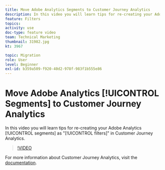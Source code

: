 ```yaml
---
title: Move Adobe Analytics Segments to Customer Journey Analytics
description: In this video you will learn tips for re-creating your Adobe Analytics segments as "filters" in Customer Journey Analytics.
feature: Filters
topics: 
activity: use
doc-type: feature video
team: Technical Marketing
thumbnail: 31982.jpg
kt: 3967

topic: Migration
role: User
level: Beginner
exl-id: b359a509-f920-40d2-978f-983f1b555e86
---
```

# Move Adobe Analytics [!UICONTROL Segments] to Customer Journey Analytics

In this video you will learn tips for re-creating your Adobe Analytics [!UICONTROL segments] as "[!UICONTROL filters]" in Customer Journey Analytics.

>[!VIDEO](https://video.tv.adobe.com/v/31982/?quality=12)

For more information about Customer Journey Analytics, visit the [documentation](https://docs.adobe.com/content/help/en/analytics-platform/using/cja-landing.html).
